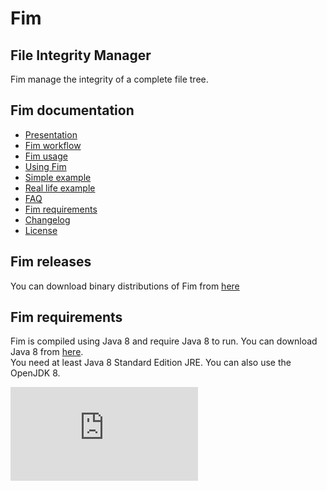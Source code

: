 # Fim

## File Integrity Manager

Fim manage the integrity of a complete file tree.

## Fim documentation

  * [Presentation](http://evrignaud.github.io/fim/#presentation)
  * [Fim workflow](http://evrignaud.github.io/fim/#fim-workflow)
  * [Fim usage](http://evrignaud.github.io/fim/#fim-usage)
  * [Using Fim](http://evrignaud.github.io/fim/#using-fim)
  * [Simple example](http://evrignaud.github.io/fim/#simple-example)
  * [Real life example](http://evrignaud.github.io/fim/#real-life-example)
  * [FAQ](http://evrignaud.github.io/fim/#faq)
  * [Fim requirements](http://evrignaud.github.io/fim/#fim-requirements)
  * [Changelog](http://evrignaud.github.io/fim/Changelog.html)
  * [License](http://evrignaud.github.io/fim/LICENSE.html)

## Fim releases

You can download binary distributions of Fim from [here](https://github.com/evrignaud/fim/releases/latest)

## Fim requirements

Fim is compiled using Java 8 and require Java 8 to run. You can download Java 8 from [here](http://www.oracle.com/technetwork/java/javase/downloads/index.html).<br/>
You need at least Java 8 Standard Edition JRE. You can also use the OpenJDK 8.



![Analytics](https://ga-beacon.appspot.com/UA-65759837-1/fim/README.md?pixel)
